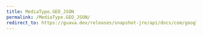 ```yaml
---
title: MediaType.GEO_JSON
permalink: /MediaType.GEO_JSON/
redirect_to: https://guava.dev/releases/snapshot-jre/api/docs/com/google/common/net/MediaType.html#GEO_JSON
---
```

